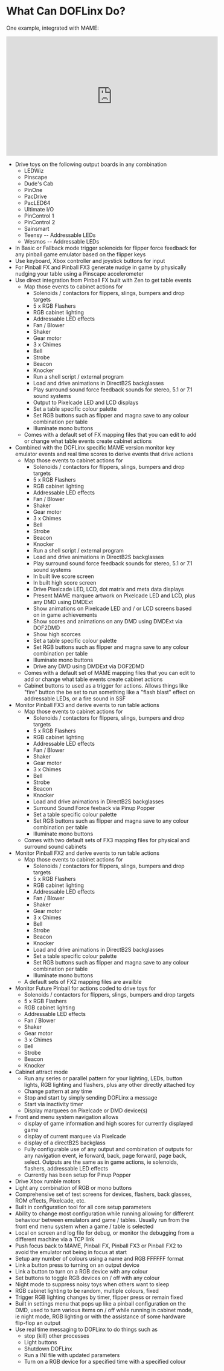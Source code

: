 # What Can DOFLinx Do?

One example, integrated with MAME:

<iframe width="560" height="315" src="https://www.youtube.com/embed/d7bfWqKec6Q?si=3cDK4CW1Fu3QXooR" title="YouTube video player" frameborder="0" allow="accelerometer; autoplay; clipboard-write; encrypted-media; gyroscope; picture-in-picture; web-share" referrerpolicy="strict-origin-when-cross-origin" allowfullscreen></iframe>

- Drive toys on the following output boards in any combination
  - LEDWiz
  - Pinscape
  - Dude's Cab
  - PinOne
  - PacDrive
  - PacLED64
  - Ultimate I/O
  - PinControl 1
  - PinControl 2
  - Sainsmart
  - Teensy -- Addressable LEDs
  - Wesmos -- Addressable LEDs
- In Basic or Fallback mode trigger solenoids for flipper force
    feedback for any pinball game emulator based on the flipper keys
- Use keyboard, Xbox controller and joystick buttons for input
- For Pinball FX and Pinball FX3 generate nudge in game by physically
    nudging your table using a Pinscape accelerometer
- Use direct integration from Pinball FX built with Zen to get table
    events
  - Map those events to cabinet actions for
    - Solenoids / contactors for flippers, slings, bumpers and
            drop targets
    - 5 x RGB Flashers
    - RGB cabinet lighting
    - Addressable LED effects
    - Fan / Blower
    - Shaker
    - Gear motor
    - 3 x Chimes
    - Bell
    - Strobe
    - Beacon
    - Knocker
    - Run a shell script / external program
    - Load and drive animations in DirectB2S backglasses
    - Play surround sound force feedback sounds for stereo, 5.1 or
            7.1 sound systems
    - Output to Pixelcade LED and LCD displays
    - Set a table specific colour palette
    - Set RGB buttons such as flipper and magna save to any colour
            combination per table
    - Illuminate mono buttons
  - Comes with a default set of FX mapping files that you can edit
        to add or change what table events create cabinet actions
- Combined with the DOFLinx specific MAME version monitor key emulator
    events and real time scores to derive events that drive actions
  - Map those events to cabinet actions for
    - Solenoids / contactors for flippers, slings, bumpers and
            drop targets
    - 5 x RGB Flashers
    - RGB cabinet lighting
    - Addressable LED effects
    - Fan / Blower
    - Shaker
    - Gear motor
    - 3 x Chimes
    - Bell
    - Strobe
    - Beacon
    - Knocker
    - Run a shell script / external program
    - Load and drive animations in DirectB2S backglasses
    - Play surround sound force feedback sounds for stereo, 5.1 or
            7.1 sound systems
    - In built live score screen
    - In built high score screen
    - Drive Pixelcade LED, LCD, dot matrix and meta data displays
    - Present MAME marquee artwork on Pixelcade LED and LCD, plus
            any DMD using DMDExt
    - Show animations on Pixelcade LED and / or LCD screens based
            on in game achievements
    - Show scores and animations on any DMD using DMDExt via
            DOF2DMD
    - Show high scorces
    - Set a table specific colour palette
    - Set RGB buttons such as flipper and magna save to any colour
            combination per table
    - Illuminate mono buttons
    - Drive any DMD using DMDExt via DOF2DMD
  - Comes with a default set of MAME mapping files that you can edit
        to add or change what table events create cabinet actions
  - Cabinet buttons to used as a trigger for actions. Allows things
        like "fire" button the be set to run something like a "flash
        blast" effect on addressable LEDs, or a fire sound in SSF
- Monitor Pinball FX3 and derive events to run table actions
  - Map those events to cabinet actions for
    - Solenoids / contactors for flippers, slings, bumpers and
            drop targets
    - 5 x RGB Flashers
    - RGB cabinet lighting
    - Addressable LED effects
    - Fan / Blower
    - Shaker
    - Gear motor
    - 3 x Chimes
    - Bell
    - Strobe
    - Beacon
    - Knocker
    - Load and drive animations in DirectB2S backglasses
    - Surround Sound Force feeback via Pinup Popper
    - Set a table specific colour palette
    - Set RGB buttons such as flipper and magna save to any colour
            combination per table
    - Illuminate mono buttons
  - Comes with two default sets of FX3 mapping files for physical
        and surround sound cabinets
- Monitor Pinball FX2 and derive events to run table actions
  - Map those events to cabinet actions for
    - Solenoids / contactors for flippers, slings, bumpers and
            drop targets
    - 5 x RGB Flashers
    - RGB cabinet lighting
    - Addressable LED effects
    - Fan / Blower
    - Shaker
    - Gear motor
    - 3 x Chimes
    - Bell
    - Strobe
    - Beacon
    - Knocker
    - Load and drive animations in DirectB2S backglasses
    - Set a table specific colour palette
    - Set RGB buttons such as flipper and magna save to any colour
            combination per table
    - Illuminate mono buttons
  - A default sets of FX2 mapping files are availble
- Monitor Future Pinball for actions coded to drive toys for
  - Solenoids / contactors for flippers, slings, bumpers and drop
        targets
  - 5 x RGB Flashers
  - RGB cabinet lighting
  - Addressable LED effects
  - Fan / Blower
  - Shaker
  - Gear motor
  - 3 x Chimes
  - Bell
  - Strobe
  - Beacon
  - Knocker
- Cabinet attract mode
  - Run any series or parallel pattern for your lighting, LEDs,
        button lights, RGB lighting and flashers, plus any other
        directly attached toy
  - Change pattern at any time
  - Stop and start by simply sending DOFLinx a message
  - Start via inactivity timer
  - Display marquees on Pixelcade or DMD device(s)
- Front and menu system navigation allows
  - display of game information and high scores for currently
        displayed game
  - display of current marquee via Pixelcade
  - display of a directB2S backglass
  - Fully configurable use of any output and combination of outputs
        for any navigation event, ie forward, back, page forward, page
        back, select. Outputs are the same as in game actions, ie
        solenoids, flashers, addressable LED effects
  - Currently has been setup for Pinup Popper
- Drive Xbox rumble motors
- Light any combination of RGB or mono buttons
- Comprehensive set of test screens for devices, flashers, back
    glasses, ROM effects, Pixelcade, etc.
- Built in configuration tool for all core setup parameters
- Ability to change most configuration while running allowing for
    different behaviour between emulators and game / tables. Usually run
    from the front end menu system when a game / table is selected
- Local on screen and log file for debug, or monitor the debugging
    from a different machine via a TCP link
- Push focus back to MAME, Pinball FX, Pinball FX3 or Pinball FX2 to
    avoid the emulator not being in focus at start
- Setup any number of colours using a name and RGB FFFFFF format
- Link a button press to turning on an output device
- Link a button to turn on a RGB device with any colour
- Set buttons to toggle RGB devices on / off with any colour
- Night mode to suppress noisy toys when others want to sleep
- RGB cabinet lighting to be random, multiple colours, fixed
- Trigger RGB lighting changes by timer, flipper press or remain fixed
- Built in settings menu that pops up like a pinball configuration on
    the DMD, used to turn various items on / off while running in
    cabinet mode, ie night mode, RGB lighting or with the assistance of
    some hardware flip-flop an output
- Use real time messaging to DOFLinx to do things such as
  - stop (kill) other processes
  - Light buttons
  - Shutdown DOFLinx
  - Run a INI file with updated parameters
  - Turn on a RGB device for a specified time with a specified
        colour
